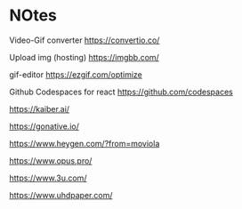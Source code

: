 # NOtes


Video-Gif converter
https://convertio.co/

Upload img (hosting)
https://imgbb.com/


gif-editor
https://ezgif.com/optimize

Github Codespaces for react
https://github.com/codespaces


https://kaiber.ai/


https://gonative.io/

https://www.heygen.com/?from=moviola

https://www.opus.pro/



https://www.3u.com/


https://www.uhdpaper.com/
